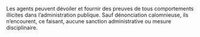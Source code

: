 Les agents peuvent dévoiler et fournir des preuves de tous comportements illicites dans l’administration publique. Sauf dénonciation calomnieuse, ils n’encourent, ce faisant, aucune sanction administrative ou mesure disciplinaire.